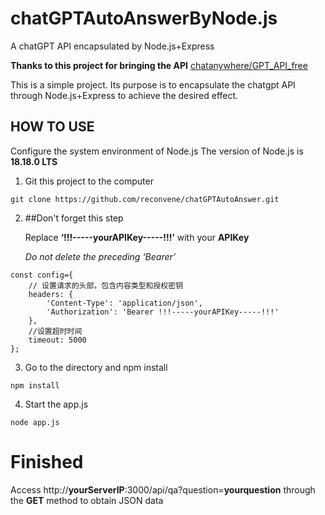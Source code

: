 # chatGPTAutoAnswerByNode.js
A chatGPT API encapsulated by Node.js+Express

**Thanks to this project for bringing the API**  [chatanywhere/GPT_API_free](https://github.com/chatanywhere/GPT_API_free) 

This is a simple project. Its purpose is to encapsulate the chatgpt API through Node.js+Express to achieve the desired effect.

HOW TO USE
---

Configure the system environment of Node.js
The version of Node.js is **18.18.0 LTS**

1.  Git this project to the computer
```
git clone https://github.com/reconvene/chatGPTAutoAnswer.git
```

2.  ##Don't forget this step

    Replace **‘!!!-----yourAPIKey-----!!!’** with your **APIKey**
   
    *Do not delete the preceding ‘Bearer’*
```
const config={
	// 设置请求的头部，包含内容类型和授权密钥
	headers: {
		'Content-Type': 'application/json',
		'Authorization': 'Bearer !!!-----yourAPIKey-----!!!'
	},
	//设置超时时间
	timeout: 5000
};
```

3. Go to the directory and npm install
```
npm install
```

4. Start the app.js
```
node app.js
```
# Finished
Access http://**yourServerIP**:3000/api/qa?question=**yourquestion** through the **GET** method to obtain JSON data
